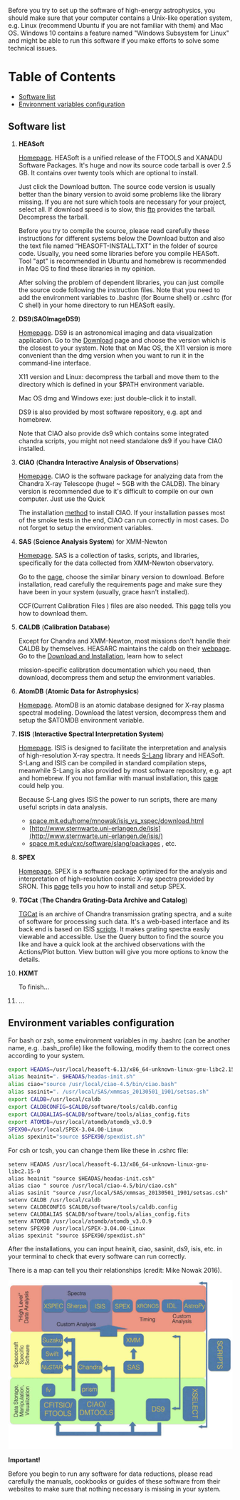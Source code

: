 Before you try to set up the software of high-energy astrophysics, you should make sure that your computer contains a Unix-like operation system, e.g. Linux (recommend Ubuntu if you are not familiar with them) and Mac OS. Windows 10 contains a feature named "Windows Subsystem for Linux" and might be able to run this software if you make efforts to solve some technical issues.

Table of Contents
=================

* [Software list](#software-list)
* [Environment variables configuration](#environment-variables-configuration)

## Software list

1. **HEASoft**

   [Homepage](https://heasarc.gsfc.nasa.gov/docs/software/lheasoft/). HEASoft is a unified release of the FTOOLS and XANADU Software Packages. It's huge and now its source code tarball is over 2.5 GB. It contains over twenty tools which are optional to install.

   Just click the Download button. The source code version is usually better than the binary version to avoid some problems like the library missing. If you are not sure which tools are necessary for your project, select all. If download speed is to slow, this [ftp](https://heasarc.gsfc.nasa.gov/FTP/software/lheasoft/release/) provides the tarball. Decompress the tarball.

   Before you try to compile the source, please read carefully these instructions for different systems below the Download button and also the text file named “HEASOFT-INSTALL.TXT” in the folder of source code. Usually, you need some libraries before you compile HEASoft. Tool "apt" is recommended in Ubuntu and homebrew is recommended in Mac OS to find these libraries in my opinion.

   After solving the problem of dependent libraries, you can just compile the source code following the instruction files. Note that you need to add the environment variables to .bashrc (for Bourne shell) or .cshrc (for C shell) in your home directory to run HEASoft easily.

2. **DS9**(**SAOImageDS9**)

   [Homepage](http://ds9.si.edu/site/Home.html). DS9 is an astronomical imaging and data visualization application. Go to the [Download](http://ds9.si.edu/site/Download.html) page and choose the version which is the closest to your system. Note that on Mac OS, the X11 version is more convenient than the dmg version when you want to run it in the command-line interface.

   X11 version and Linux: decompress the tarball and move them to the directory which is defined in your $PATH environment variable.

   Mac OS dmg and Windows exe: just double-click it to install.

   DS9 is also provided by most software repository, e.g. apt and homebrew.

   Note that CIAO also provide ds9 which contains some integrated chandra scripts, you might not need standalone ds9 if you have CIAO installed.

3. **CIAO** (**Chandra Interactive Analysis of Observations**)

   [Homepage](http://cxc.harvard.edu/ciao/). CIAO is the software package for analyzing data from the Chandra X-ray Telescope (huge! ~ 5GB with the CALDB). The binary version is recommended due to it's difficult to compile on our own computer. Just use the Quick

   The installation [method](http://cxc.harvard.edu/ciao/download/) to install CIAO. If your installation passes most of the smoke tests in the end, CIAO can run correctly in most cases. Do not forget to setup the environment variables.

4. **SAS** (**Science Analysis System**) for XMM-Newton

   [Homepage](https://www.cosmos.esa.int/web/xmm-newton/what-is-sas). SAS is a collection of tasks, scripts, and libraries, specifically for the data collected from XMM-Newton observatory.

   Go to the [page](https://www.cosmos.esa.int/web/xmm-newton/download-and-install-sas), choose the similar binary version to download. Before installation, read carefully the requirements page and make sure they have been in your system (usually, grace hasn't installed).

   CCF(Current Calibration Files ) files are also needed. This [page](https://www.cosmos.esa.int/web/xmm-newton/current-calibration-files) tells you how to download them.

5. **CALDB** (**Calibration Database**)

   Except for Chandra and XMM-Newton, most missions don't handle their CALDB by themselves. HEASARC maintains the caldb on their [webpage](https://heasarc.gsfc.nasa.gov/docs/heasarc/caldb/caldb_intro.html). Go to the [Download and Installation](http://heasarc.gsfc.nasa.gov/docs/heasarc/caldb/install.html), learn how to select

   mission-specific calibration documentation which you need, then download, decompress them and setup the environment variables.

6. **AtomDB** (**Atomic Data for Astrophysics**)

   [Homepage](http://www.atomdb.org/). AtomDB is an atomic database designed for X-ray plasma spectral modeling. Download the latest version, decompress them and setup the $ATOMDB environment variable.

7. **ISIS** (**Interactive Spectral Interpretation System**)

   [Homepage](https://space.mit.edu/cxc/isis/). ISIS is designed to facilitate the interpretation and analysis of high-resolution X-ray spectra. It needs [S-Lang](http://www.jedsoft.org/slang/) library and HEASoft. S-Lang and ISIS can be compiled in standard compilation steps, meanwhile S-Lang is also provided by most software repository, e.g. apt and homebrew. If you not familiar with manual installation, this [page](https://space.mit.edu/cxc/isis/install.html) could help you.

   Because S-Lang gives ISIS the power to run scripts, there are many useful scripts in data analysis.

   - [space.mit.edu/home/mnowak/isis_vs_xspec/download.html](https://space.mit.edu/home/mnowak/isis_vs_xspec/download.html)
   - [http://www.sternwarte.uni-erlangen.de/isis](http://www.sternwarte.uni-erlangen.de/isis/)
   - [space.mit.edu/cxc/software/slang/packages](https://space.mit.edu/cxc/software/slang/packages/) , etc.

8. **SPEX**

   [Homepage](https://www.sron.nl/astrophysics-spex). SPEX is a software package optimized for the analysis and interpretation of high-resolution cosmic X-ray spectra provided by SRON. This [page](https://www.sron.nl/astrophysics-spex/download/linux-and-mac) tells you how to install and setup SPEX.

9. ***TG*Cat** (**The Chandra Grating-Data Archive and Catalog**)

   [TGCat](http://tgcat.mit.edu/) is an archive of Chandra transmission grating spectra, and a suite of software for processing such data. It's a web-based interface and its back end is based on ISIS [scripts](https://space.mit.edu/cxc/analysis/tgcat/index.html). It makes grating spectra easily viewable and accessible. Use the Query button to find the source you like and have a quick look at the archived observations with the Actions/Plot button. View button will give you more options to know the details.

10. **HXMT**

    To finish...

11. ...


## Environment variables configuration

For bash or zsh, some environment variables in my .bashrc (can be another name, e.g. .bash_profile) like the following, modify them to the correct ones according to your system.

```bash
export HEADAS=/usr/local/heasoft-6.13/x86_64-unknown-linux-gnu-libc2.15-0
alias heainit=". $HEADAS/headas-init.sh"
alias ciao="source /usr/local/ciao-4.5/bin/ciao.bash"
alias sasinit=". /usr/local/SAS/xmmsas_20130501_1901/setsas.sh"
export CALDB=/usr/local/caldb
export CALDBCONFIG=$CALDB/software/tools/caldb.config
export CALDBALIAS=$CALDB/software/tools/alias_config.fits
export ATOMDB=/usr/local/atomdb/atomdb_v3.0.9
SPEX90=/usr/local/SPEX-3.04.00-Linux
alias spexinit="source $SPEX90/spexdist.sh"
```

For csh or tcsh, you can change them like these in .cshrc file:

```shell
setenv HEADAS /usr/local/heasoft-6.13/x86_64-unknown-linux-gnu-libc2.15-0
alias heainit "source $HEADAS/headas-init.csh"
alias ciao " source /usr/local/ciao-4.5/bin/ciao.csh"
alias sasinit "source /usr/local/SAS/xmmsas_20130501_1901/setsas.csh"
setenv CALDB /usr/local/caldb
setenv CALDBCONFIG $CALDB/software/tools/caldb.config
setenv CALDBALIAS $CALDB/software/tools/alias_config.fits
setenv ATOMDB /usr/local/atomdb/atomdb_v3.0.9
setenv SPEX90 /usr/local/SPEX-3.04.00-Linux
alias spexinit "source $SPEX90/spexdist.sh"
```

After the installations,  you can input heainit, ciao, sasinit, ds9, isis, etc. in your terminal to check that every software can run correctly.



There is a map can tell you their relationships (credit: Mike Nowak 2016).

![Madrid_HiRes_2016_Intro_to_ISIS](media/Madrid_HiRes_2016_Intro_to_ISIS.jpg)

**Important!**

Before you begin to run any software for data reductions, please read carefully the manuals, cookbooks or guides of these software from their websites to make sure that nothing necessary is missing in your system.
